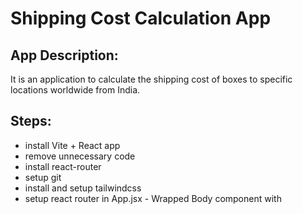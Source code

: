 # Shipping Cost Calculation App

## App Description:

It is an application to calculate the shipping cost of boxes to specific locations worldwide from India.

## Steps:

- install Vite + React app
- remove unnecessary code
- install react-router
- setup git
- install and setup tailwindcss
- setup react router in App.jsx - Wrapped Body component with <BrowserRouter />
